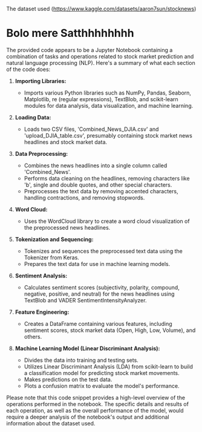 The dataset used (https://www.kaggle.com/datasets/aaron7sun/stocknews)

# Bolo mere Satthhhhhhhh

The provided code appears to be a Jupyter Notebook containing a combination of tasks and operations related to stock market prediction and natural language processing (NLP). Here's a summary of what each section of the code does:

1. **Importing Libraries:**
   - Imports various Python libraries such as NumPy, Pandas, Seaborn, Matplotlib, re (regular expressions), TextBlob, and scikit-learn modules for data analysis, data visualization, and machine learning.

2. **Loading Data:**
   - Loads two CSV files, 'Combined_News_DJIA.csv' and 'upload_DJIA_table.csv', presumably containing stock market news headlines and stock market data.

3. **Data Preprocessing:**
   - Combines the news headlines into a single column called 'Combined_News'.
   - Performs data cleaning on the headlines, removing characters like 'b', single and double quotes, and other special characters.
   - Preprocesses the text data by removing accented characters, handling contractions, and removing stopwords.

4. **Word Cloud:**
   - Uses the WordCloud library to create a word cloud visualization of the preprocessed news headlines.

5. **Tokenization and Sequencing:**
   - Tokenizes and sequences the preprocessed text data using the Tokenizer from Keras.
   - Prepares the text data for use in machine learning models.

6. **Sentiment Analysis:**
   - Calculates sentiment scores (subjectivity, polarity, compound, negative, positive, and neutral) for the news headlines using TextBlob and VADER SentimentIntensityAnalyzer.

7. **Feature Engineering:**
   - Creates a DataFrame containing various features, including sentiment scores, stock market data (Open, High, Low, Volume), and others.

8. **Machine Learning Model (Linear Discriminant Analysis):**
   - Divides the data into training and testing sets.
   - Utilizes Linear Discriminant Analysis (LDA) from scikit-learn to build a classification model for predicting stock market movements.
   - Makes predictions on the test data.
   - Plots a confusion matrix to evaluate the model's performance.

Please note that this code snippet provides a high-level overview of the operations performed in the notebook. The specific details and results of each operation, as well as the overall performance of the model, would require a deeper analysis of the notebook's output and additional information about the dataset used.
